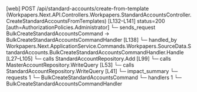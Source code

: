 [web] POST /api/standard-accounts/create-from-template  (Workpapers.Next.API.Controllers.Workpapers.StandardAccountsController.CreateStandardAccountsFromTemplates)  [L132–L141] status=200 [auth=AuthorizationPolicies.Administrator]
  └─ sends_request BulkCreateStandardAccountsCommand -> BulkCreateStandardAccountsCommandHandler [L138]
    └─ handled_by Workpapers.Next.ApplicationService.Commands.Workpapers.SourceData.StandardAccounts.BulkCreateStandardAccountsCommandHandler.Handle [L27–L105]
      └─ calls StandardAccountRepository.Add [L99]
      └─ calls MasterAccountRepository.WriteQuery [L53]
      └─ calls StandardAccountRepository.WriteQuery [L41]
  └─ impact_summary
    └─ requests 1
      └─ BulkCreateStandardAccountsCommand
    └─ handlers 1
      └─ BulkCreateStandardAccountsCommandHandler

